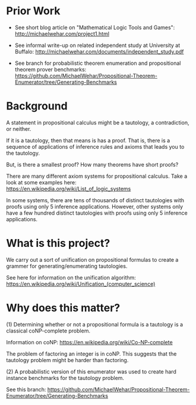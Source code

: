 # Prior Work

- See short blog article on "Mathematical Logic Tools and Games": http://michaelwehar.com/project1.html

- See informal write-up on related independent study at University at Buffalo: http://michaelwehar.com/documents/independent_study.pdf

- See branch for probabilistic theorem enumeration and propositional theorem prover benchmarks:
https://github.com/MichaelWehar/Propositional-Theorem-Enumerator/tree/Generating-Benchmarks

# Background

A statement in propositional calculus might be a tautology, a contradiction, or neither.

If it is a tautology, then that means is has a proof.  That is, there is a sequence of applications of inference rules and axioms that leads you to the tautology.

But, is there a smallest proof?  How many theorems have short proofs?

There are many different axiom systems for propositional calculus.  Take a look at some examples here: https://en.wikipedia.org/wiki/List_of_logic_systems

In some systems, there are tens of thousands of distinct tautologies with proofs using only 5 inference applications.  However, other systems only have a few hundred distinct tautologies with proofs using only 5 inference applications.

# What is this project?

We carry out a sort of unification on propositional formulas to create a grammer for generating/enumerating tautologies.

See here for information on the unification algorithm: https://en.wikipedia.org/wiki/Unification_(computer_science)

# Why does this matter?

(1) Determining whether or not a propositional formula is a tautology is a classical coNP-complete problem.

Information on coNP: https://en.wikipedia.org/wiki/Co-NP-complete

The problem of factoring an integer is in coNP.  This suggests that the tautology problem might be harder than factoring.

(2) A probabilistic version of this enumerator was used to create hard instance benchmarks for the tautology problem.

See this branch: https://github.com/MichaelWehar/Propositional-Theorem-Enumerator/tree/Generating-Benchmarks
